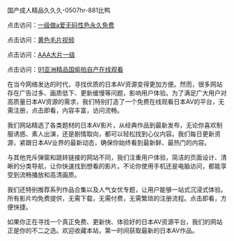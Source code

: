 国产成人精品久久久-0507hr-881比鸭


点击访问：<a href="https://cfad.pages.dev/">一级做a爱无码性色永久免费</a>

点击访问：<a href="https://gda-c7m.pages.dev/">黄色毛片视频</a>

点击访问：<a href="https://tfda.pages.dev/">AAA大片一级</a>

点击访问：<a href="https://fdhf-454.pages.dev/">91亚洲精品国偷拍自产在线观看</a>


在当今网络发达的时代，寻找优质的日本AV资源变得更加方便。然而，很多网站存在广告过多、画质低下、更新缓慢等问题，影响用户体验。为了满足广大用户对高质量日本AV资源的需求，我们特别打造了一个免费在线观看日本AV的平台，无需注册，点击即看，内容丰富，访问流畅。

我们网站精选了各类题材的日本AV影片，从经典作品到最新发布，无论你喜欢制服诱惑、素人出演，还是剧情取向，都可以轻松找到心仪内容。我们每日更新资源，紧跟日本AV业界的最新动态，确保你始终看到最新鲜、最热门的内容。

与其他充斥弹窗和跳转链接的网站不同，我们注重用户体验，简洁的页面设计、清晰的分类导航，让你快速找到想看的影片。不论你使用手机还是电脑访问，都能享受到流畅播放和高清画质。

我们还特别推荐系列作品合集以及人气女优专题，让用户能够一站式沉浸式体验。所有影片均免费提供，无需下载，无需付费，无需繁琐的注册流程。点击即看，方便快捷。

如果你正在寻找一个真正免费、更新快、体验好的日本AV资源平台，我们的网站正是你的不二之选。欢迎收藏本站，第一时间获取最新的日本AV作品。


<span style="display:none;">[Canonical link ( https://github.com/nm20250705/453521 ）</span>
